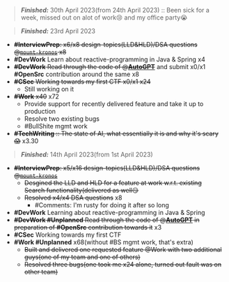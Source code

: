 > _**Finished:**_ 30th April 2023(from 24th April 2023) :: Been sick for a week, missed out on alot of work😢 and my office party😭

> _**Finished:**_ 23rd April 2023

- ~~**#InterviewPrep**: x6/x8 design-topics(LLD&HLD)/DSA questions @[`mount-kronos`](https://github.com/everrover/mount-kronos) x8~~
- **#DevWork** Learn about reactive-programming in Java & Spring x4
- ~~**#DevWork** Read through the code of @**[AutoGPT](https://github.com/Significant-Gravitas/Auto-GPT)**~~ and submit x0/x1 **#OpenSrc** contribution around the same x8
- ~~**#CSec** Working towards my first CTF x0/x1 x24~~
  - Still working on it
- ~~**#Work** x40~~ x72
  - Provide support for recently delivered feature and take it up to production
  - Resolve two existing bugs
  - #BullShite mgmt work
- ~~**#TechWriting** :: The state of AI, what essentially it is and why it's scary😱~~ x3.30

> _**Finished:**_ 14th April 2023(from 1st April 2023)

- ~~**#InterviewPrep**: x5/x16 design-topics(LLD&HLD)/DSA questions @[`mount-kronos`](https://github.com/everrover/mount-kronos)~~
  - ~~Desgined the LLD and HLD for a feature at work w.r.t. existing Search functionality(delivered as well😏~~
  - ~~Resolved x4/x4 DSA questions~~ x8
    - #Comments: I'm rusty for doing it after so long
- **#DevWork** Learning about reactive-programming in Java & Spring
- ~~**#DevWork #Unplanned** Read through the code of @**[AutoGPT](https://github.com/Significant-Gravitas/Auto-GPT)** in preparation of **#OpenSrc** contribution towards it~~ x3
- **#CSec** Working towards my first CTF
- **#Work #Unplanned** x68(without #BS mgmt work, that's extra)
  - ~~Built and delivered one requested feature @Work with two additional guys(one of my team and one of others)~~
  - ~~Resolved three bugs(one took me x24 alone, turned out fault was on other team)~~
